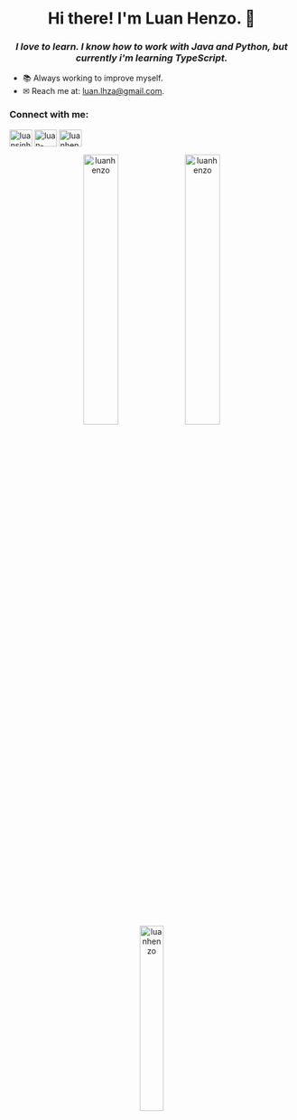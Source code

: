 <h1 align="center">Hi there! I'm Luan Henzo. 👋</h1>

<h3 align="center">
  <em>I love to learn. I know how to work with Java and Python, but currently i'm learning TypeScript.</em>
</h3>

<ul>
  <li>📚 Always working to improve myself.</li>
  <li>✉ Reach me at: <a href="mailto:luan.lhza@gmail.com" target="_blank">luan.lhza@gmail.com</a>.</li>
</ul>

<h3 align="left">Connect with me:</h3>
<p align="left">
<a href="https://twitter.com/luansinh0" target="blank"><img align="center" src="https://raw.githubusercontent.com/rahuldkjain/github-profile-readme-generator/master/src/images/icons/Social/twitter.svg" alt="luansinh0" height="30" width="40" /></a>
<a href="https://linkedin.com/in/luan-henzo" target="blank"><img align="center" src="https://raw.githubusercontent.com/rahuldkjain/github-profile-readme-generator/master/src/images/icons/Social/linked-in-alt.svg" alt="luan-henzo" height="30" width="40" /></a>
<a href="https://instagram.com/luanhenzo" target="blank"><img align="center" src="https://raw.githubusercontent.com/rahuldkjain/github-profile-readme-generator/master/src/images/icons/Social/instagram.svg" alt="luanhenzo" height="30" width="40" /></a>
</p>

<!---
<h3 align="center">Languages and Tools:</h3>
<p align="center">
  <a href="https://www.w3schools.com/css/" target="_blank" rel="noreferrer">
    <img src="https://raw.githubusercontent.com/devicons/devicon/master/icons/css3/css3-original-wordmark.svg" alt="css3" width="40" height="40"/>
  </a>
  
  <a href="https://www.java.com" target="_blank" rel="noreferrer">
    <img src="https://raw.githubusercontent.com/devicons/devicon/master/icons/java/java-original.svg" alt="java" width="40" height="40"/>
  </a>
  
  <a href="https://www.postgresql.org" target="_blank" rel="noreferrer">
    <img src="https://raw.githubusercontent.com/devicons/devicon/master/icons/postgresql/postgresql-original-wordmark.svg" alt="postgresql" width="40" height="40"/>
  </a>
  
  <a href="https://www.python.org" target="_blank" rel="noreferrer">
    <img src="https://raw.githubusercontent.com/devicons/devicon/master/icons/python/python-original.svg" alt="python" width="40" height="40"/>
  </a>
</p>
--->

<p align="center">
  <img align="center" width="35%" src="https://github-readme-stats.vercel.app/api?username=luanhenzo&show_icons=true&theme=dark&include_all_commits=true&count_private=true" alt="luanhenzo"/>
  <img align="center" width="35%" src="https://github-readme-streak-stats.herokuapp.com/?user=luanhenzo&theme=dark&" alt="luanhenzo" />
  <img align="center" width="29%" src="https://github-readme-stats.vercel.app/api/top-langs?username=luanhenzo&theme=dark&show_icons=true&locale=en&layout=compact" alt="luanhenzo" />
  
<!--
**luansinh0/luansinh0** is a ✨ _special_ ✨ repository because its `README.md` (this file) appears on your GitHub profile.

Here are some ideas to get you started:

- 🔭 I’m currently working on ...
- 🌱 I’m currently learning ...
- 👯 I’m looking to collaborate on ...
- 🤔 I’m looking for help with ...
- 💬 Ask me about ...
- 📫 How to reach me: ...
- 😄 Pronouns: ...
- ⚡ Fun fact: ...
-->
